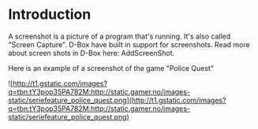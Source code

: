 # Introduction #

A screenshot is a picture of a program that's running. It's also called "Screen Capture". D-Box have built in support for screenshots. Read more about screen shots in D-Box here: AddScreenShot.

Here is an example of a screenshot of the game "Police Quest"

![http://t1.gstatic.com/images?q=tbn:tY3pop35PA782M:http://static.gamer.no/images-static/seriefeature_police_quest.png](http://t1.gstatic.com/images?q=tbn:tY3pop35PA782M:http://static.gamer.no/images-static/seriefeature_police_quest.png)
